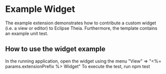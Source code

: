 # Example Widget

The example extension demonstrates how to contribute a custom widget (i.e. a view or editor) to Eclipse Theia. Furthermore, the template contains an example unit test.

## How to use the widget example

In the running application, open the widget using the menu "View" => "<%= params.extensionPrefix %> Widget"
To execute the test, run
    npm test